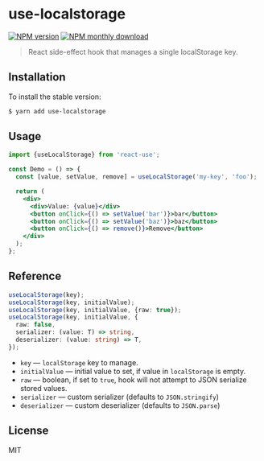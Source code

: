 # use-localstorage

[![NPM version](https://img.shields.io/npm/v/use-localstorage.svg)](https://www.npmjs.com/package/use-localstorage)
[![NPM monthly download](https://img.shields.io/npm/dm/use-localstorage.svg)](https://www.npmjs.com/package/use-localstorage)

> React side-effect hook that manages a single localStorage key.

## Installation

To install the stable version:

```sh
$ yarn add use-localstorage
```

## Usage

```jsx
import {useLocalStorage} from 'react-use';

const Demo = () => {
  const [value, setValue, remove] = useLocalStorage('my-key', 'foo');

  return (
    <div>
      <div>Value: {value}</div>
      <button onClick={() => setValue('bar')}>bar</button>
      <button onClick={() => setValue('baz')}>baz</button>
      <button onClick={() => remove()}>Remove</button>
    </div>
  );
};
```

## Reference

```ts
useLocalStorage(key);
useLocalStorage(key, initialValue);
useLocalStorage(key, initialValue, {raw: true});
useLocalStorage(key, initialValue, {
  raw: false,
  serializer: (value: T) => string,
  deserializer: (value: string) => T,
});
```

- `key` &mdash; `localStorage` key to manage.
- `initialValue` &mdash; initial value to set, if value in `localStorage` is empty.
- `raw` &mdash; boolean, if set to `true`, hook will not attempt to JSON serialize stored values.
- `serializer` &mdash; custom serializer (defaults to `JSON.stringify`)
- `deserializer` &mdash; custom deserializer (defaults to `JSON.parse`)

## License

MIT
